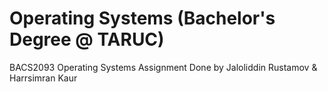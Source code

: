 # Operating Systems (Bachelor's Degree @ TARUC)

BACS2093 Operating Systems Assignment
Done by Jaloliddin Rustamov & Harrsimran Kaur
